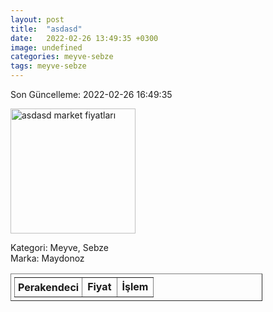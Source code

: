 ```yaml
---
layout: post
title:  "asdasd"
date:   2022-02-26 13:49:35 +0300
image: undefined
categories: meyve-sebze
tags: meyve-sebze
---
```


Son Güncelleme: 2022-02-26 16:49:35

<img src="undefined" width="200" alt="asdasd market fiyatları" />

Kategori: Meyve, Sebze
<br />
Marka: Maydonoz

<table border="1" style="padding: 5px;width:80%;">
  <tr>
    <td style="padding: 5px;"><strong>Perakendeci</strong></td>
    <td><strong>Fiyat</strong></td>
    <td><strong>İşlem</strong></td>
  </tr>
  
</table>
